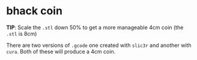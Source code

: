 bhack coin
==========

**TIP**: Scale the ```.stl``` down 50% to get a more manageable 4cm coin (the ```.stl``` is 8cm)

There are two versions of ```.gcode``` one created with ```slic3r``` and another with ```cura```. Both of
these will produce a 4cm coin.
